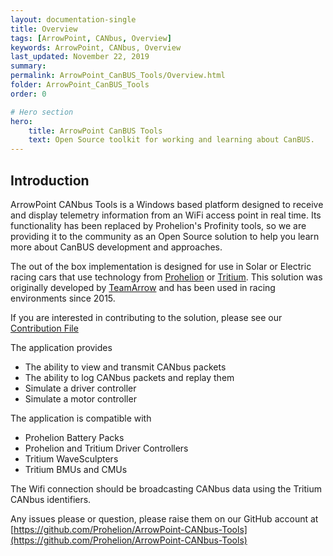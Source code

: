 ```yaml
---
layout: documentation-single
title: Overview
tags: [ArrowPoint, CANbus, Overview]
keywords: ArrowPoint, CANbus, Overview
last_updated: November 22, 2019
summary: 
permalink: ArrowPoint_CanBUS_Tools/Overview.html
folder: ArrowPoint_CanBUS_Tools
order: 0

# Hero section
hero:
    title: ArrowPoint CanBUS Tools
    text: Open Source toolkit for working and learning about CanBUS.
---
```


## Introduction

ArrowPoint CANbus Tools is a Windows based platform designed to receive and display telemetry information from an WiFi access point in real time.  Its functionality has been replaced by Prohelion's Profinity tools, so we are providing it to the community as an Open Source solution to help you learn more about CanBUS development and approaches.

The out of the box implementation is designed for use in Solar or Electric racing cars that use technology from [Prohelion](http://www.prohelion.com/) or [Tritium](https://www.tritium.com.au/). This solution was originally developed by [TeamArrow](http://www.teamarrow.com.au/) and has been used in racing environments since 2015.

If you are interested in contributing to the solution, please see our [Contribution File](https://github.com/Prohelion/ArrowPoint-CANbus-Tools/blob/master/CONTRIBUTING.md) 

The application provides

* The ability to view and transmit CANbus packets
* The ability to log CANbus packets and replay them
* Simulate a driver controller
* Simulate a motor controller

The application is compatible with

* Prohelion Battery Packs
* Prohelion and Tritium Driver Controllers
* Tritium WaveSculpters
* Tritium BMUs and CMUs

The Wifi connection should be broadcasting CANbus data using the Tritium CANbus identifiers.

Any issues please or question, please raise them on our GitHub account at [https://github.com/Prohelion/ArrowPoint-CANbus-Tools](https://github.com/Prohelion/ArrowPoint-CANbus-Tools)
